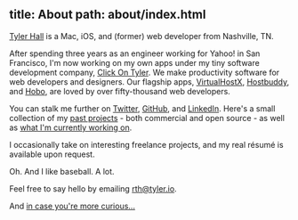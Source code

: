 title: About
path: about/index.html
---
[Tyler Hall](https://twitter.com/tylerhall) is a Mac, iOS, and (former) web developer from Nashville, TN.

After spending three years as an engineer working for Yahoo! in San Francisco, I'm now working on my own apps under my tiny software development company, [Click On Tyler](https://clickontyler.com). We make productivity software for web developers and designers. Our flagship apps, [VirtualHostX](https://clickontyler.com/virtualhostx/), [Hostbuddy](https://clickontyler.com/hostbuddy/), and [Hobo](https://clickontyler.com/hobo/), are loved by over fifty-thousand web developers.

You can stalk me further on [Twitter](https://twitter.com/tylerhall), [GitHub](https://github.com/tylerhall), and [LinkedIn](https://www.linkedin.com/in/tylerhall). Here's a small collection of my [past projects](/portfolio/) - both commercial and open source - as well as [what I'm currently working on]({{site_base_url}}now/).

I occasionally take on interesting freelance projects, and my real résumé is available upon request.

Oh. And I like baseball. A lot.

Feel free to say hello by emailing [rth@tyler.io](mailto:rth@tyler.io).

And [in case you're more curious...]({{site_base_url}}curious/)
